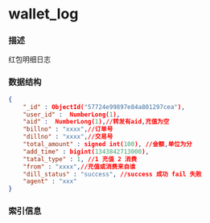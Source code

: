 # wallet_log

### 描述

红包明细日志

### 数据结构

```json
{
    "_id" : ObjectId("57724e99897e84a801297cea"),
    "user_id" :  NumberLong(1),
    "aid" :  NumberLong(1),//转发有aid,充值为空
    "billno" : "xxxx",//订单号
    "dillno" : "xxxx",//交易号
    "total_amount" : signed int(100), //金额,单位为分
    "add_time" : bigint(1343842713000),
    "tatal_type" : 1, //1 充值 2 消费
    "from" : "xxxx",//充值或消费来自谁
    "dill_status" : "success", //success 成功 fail 失败
    "agent" : "xxx"
}

```

### 索引信息

```json

```